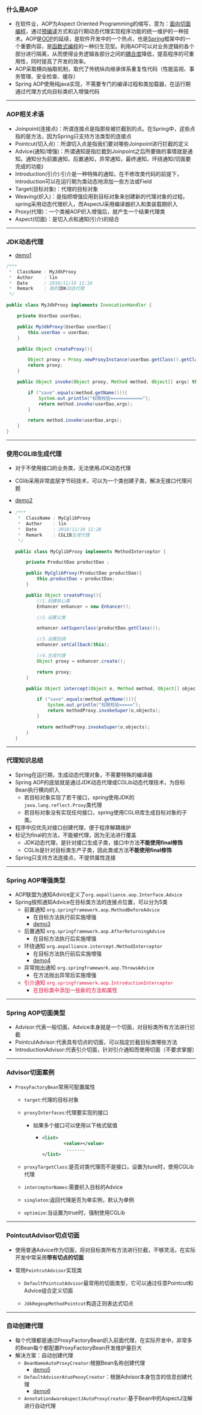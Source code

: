 ### 什么是AOP

+ 在软件业，AOP为Aspect Oriented Programming的缩写，意为：[面向切面编程](https://baike.baidu.com/item/%E9%9D%A2%E5%90%91%E5%88%87%E9%9D%A2%E7%BC%96%E7%A8%8B/6016335)，通过[预编译](https://baike.baidu.com/item/%E9%A2%84%E7%BC%96%E8%AF%91/3191547)方式和运行期动态代理实现程序功能的统一维护的一种技术。AOP是[OOP](https://baike.baidu.com/item/OOP)的延续，是软件开发中的一个热点，也是[Spring](https://baike.baidu.com/item/Spring)框架中的一个重要内容，是[函数式编程](https://baike.baidu.com/item/%E5%87%BD%E6%95%B0%E5%BC%8F%E7%BC%96%E7%A8%8B/4035031)的一种衍生范型。利用AOP可以对业务逻辑的各个部分进行隔离，从而使得业务逻辑各部分之间的[耦合度](https://baike.baidu.com/item/%E8%80%A6%E5%90%88%E5%BA%A6/2603938)降低，提高程序的可重用性，同时提高了开发的效率。 
+ AOP采取横向抽取机制，取代了传统纵向继承体系重复性代码（性能监视、事务管理、安全检查、缓存）
+ Spring AOP使用纯java实现，不需要专门的编译过程和类加载器，在运行期通过代理方式向目标类织入增强代码

----

### AOP相关术语

+ Joinpoint(连接点)：所谓连接点是指那些被拦截到的点。在Spring中，这些点指的是方法，因为Spring只支持方法类型的连接点
+ Pointcut(切入点)：所谓切入点是指我们要对哪些Joinpoint进行拦截的定义
+ Advice(通知/增强)：所谓通知是指拦截到Joinpoint之后所要做的事情就是通知。通知分为前置通知，后置通知，异常通知，最终通知，环绕通知(切面要完成的功能)
+ Introduction(引介):引介是一种特殊的通知，在不修改类代码的前提下，Introduction可以在运行期为类动态地添加一些方法或Field
+ Target(目标对象)：代理的目标对象
+ Weaving(织入)：是指把增强应用到目标对象来创建新的代理对象的过程。spring采用动态代理织入，而AspectJ采用编译器织入和类装载期织入
+ Proxy(代理)：一个类被AOP织入增强后，就产生一个结果代理类
+ Aspect(切面)：是切入点和通知(引介)的结合

---

### JDK动态代理

+ [demo1](https://github.com/ARainyNight/TheRoadOfBaldness/tree/master/SSM%E6%A1%86%E6%9E%B6%E6%95%B4%E5%90%88/1.Spring%E4%BB%8E%E5%85%A5%E9%97%A8%E5%88%B0%E8%BF%9B%E9%98%B6/3.Spring%20AOP/%E6%BA%90%E7%A0%81/spring_aop/src/main/java/com/hn/aop/demo1)

```java
/***
 *  ClassName : MyJdkProxy
 *  Author    : lin
 *  Date      : 2018/11/10 11:16    
 *  Remark    : 我的JDK动态代理
 */

public class MyJdkProxy implements InvocationHandler {

    private UserDao userDao;

    public MyJdkProxy(UserDao userDao){
        this.userDao = userDao;
    }

    public Object createProxy(){

        Object proxy = Proxy.newProxyInstance(userDao.getClass().getClassLoader(),userDao.getClass().getInterfaces(),this);
        return proxy;
    }

    public Object invoke(Object proxy, Method method, Object[] args) throws Throwable {

        if ("save".equals(method.getName())){
            System.out.println("权限校验============");
            return method.invoke(userDao,args);
        }

        return method.invoke(userDao,args);
    }
}

```

---

### 使用CGLIB生成代理

+ 对于不使用接口的业务类，无法使用JDK动态代理

+ CGlib采用非常底层字节码技术，可以为一个类创建子类，解决无接口代理问题

+ [demo2](https://github.com/ARainyNight/TheRoadOfBaldness/tree/master/SSM%E6%A1%86%E6%9E%B6%E6%95%B4%E5%90%88/1.Spring%E4%BB%8E%E5%85%A5%E9%97%A8%E5%88%B0%E8%BF%9B%E9%98%B6/3.Spring%20AOP/%E6%BA%90%E7%A0%81/spring_aop/src/main/java/com/hn/aop/demo2)

+ ```java
  /***
   *  ClassName : MyCglibProxy
   *  Author    : lin
   *  Date      : 2018/11/10 11:28    
   *  Remark    : CGLIB生成代理
   */
  
  public class MyCglibProxy implements MethodInterceptor {
  
      private ProductDao productDao ;
  
      public MyCglibProxy(ProductDao productDao){
          this.productDao = productDao;
      }
  
      public Object createProxy(){
          //1.创建核心类
          Enhancer enhancer = new Enhancer();
  
          //2.设置父类
  
          enhancer.setSuperclass(productDao.getClass());
  
          //3.设置回调
          enhancer.setCallback(this);
  
          //4.生成代理
          Object proxy = enhancer.create();
  
          return proxy;
      }
  
      public Object intercept(Object o, Method method, Object[] objects, MethodProxy methodProxy) throws Throwable {
  
          if ("save".equals(method.getName())){
              System.out.println("权限校验=====");
              return methodProxy.invokeSuper(o,objects);
          }
  
          return methodProxy.invokeSuper(o,objects);
      }
  }
  
  ```

---

### 代理知识总结

+ Spring在运行期，生成动态代理对象，不需要特殊的编译器
+ Spring AOP的底层就是通过JDK动态代理或CGLib动态代理技术，为目标Bean执行横向织入
  - 若目标对象实现了若干接口，spring使用JDK的`java.lang.reflect.Proxy`类代理
  - 若目标对象没有实现任何接口，spring使用CGLIB库生成目标对象的子类。
+ 程序中应优先对接口创建代理，便于程序解耦维护
+ 标记为final的方法，不能被代理，因为无法进行覆盖
  - JDK动态代理，是针对接口生成子类，接口中方法**不能使用final修饰**
  - CGLib是针对目标类生产子类，因此类或方法**不能使用final修饰**
+ Spring只支持方法连接点，不提供属性连接

---

### Spring AOP增强类型

+ AOP联盟为通知Advice定义了`org.aopalliance.aop.Interface.Advice`
+ Spring按照通知Advice在目标类方法的连接点位置，可以分为5类
  - 前置通知 `org.springframework.aop.MethodBeforeAdvice`
    - 在目标方法执行前实施增强
    - [demo3](https://github.com/ARainyNight/TheRoadOfBaldness/tree/master/SSM%E6%A1%86%E6%9E%B6%E6%95%B4%E5%90%88/1.Spring%E4%BB%8E%E5%85%A5%E9%97%A8%E5%88%B0%E8%BF%9B%E9%98%B6/3.Spring%20AOP/%E6%BA%90%E7%A0%81/spring_aop/src/main/java/com/hn/aop/demo3)
  - 后置通知 `org.springframework.aop.AfterReturningAdvice`
    - 在目标方法执行后实施增强
  - 环绕通知 `org.aopalliance.intercept.MethodInterceptor`
    - 在目标方法执行前后实施增强
    - [demo4](https://github.com/ARainyNight/TheRoadOfBaldness/tree/master/SSM%E6%A1%86%E6%9E%B6%E6%95%B4%E5%90%88/1.Spring%E4%BB%8E%E5%85%A5%E9%97%A8%E5%88%B0%E8%BF%9B%E9%98%B6/3.Spring%20AOP/%E6%BA%90%E7%A0%81/spring_aop/src/main/java/com/hn/aop/demo4)
  - 异常抛出通知 `org.springframework.aop.ThrowsAdvice`
    - 在方法抛出异常后实施增强
  - <font color=#dc143c>引介通知 `org.springframework.aop.IntroductionInterceptor`</font>
    - <font color=#dc143c>在目标类中添加一些新的方法和属性</font>

----

### Spring AOP切面类型

+ Advisor:代表一般切面，Advice本身就是一个切面，对目标类所有方法进行拦截
+ PointcutAdvisor:代表具有切点的切面，可以指定拦截目标类哪些方法
+ IntroductionAdvisor:代表引介切面，针对引介通知而使用切面（不要求掌握）

---

### Advisor切面案例

+ `ProxyFactoryBean`常用可配置属性

  - `target`:代理的目标对象

  - `proxyInterfaces`:代理要实现的接口

    - 如果多个接口可以使用以下格式赋值

      - ```xml
        <list>
        		<value></value>
                 .......
        </list>
        ```

  - `proxyTargetClass`:是否对类代理而不是接口，设置为ture时，使用CGLib代理

  - `interceptorNames`:需要织入目标的Advice

  - `singleton`:返回代理是否为单实例，默认为单例

  - `optimize`:当设置为true时，强制使用CGLib

---

### PointcutAdvisor切点切面

+ 使用普通Advice作为切面，将对目标类所有方法进行拦截，不够灵活，在实际开发中常采用**带有切点的切面**

+ 常用`PointcutAdvisor`实现类

  - `DefaultPointcutAdvisor`最常用的切面类型，它可以通过任意Pointcut和Advice组合定义切面

  - `JdkRegexpMethodPointcut`构造正则表达式切点

----

### 自动创建代理

+ 每个代理都是通过ProxyFactoryBean织入前面代理，在实际开发中，非常多的Bean每个都配置ProxyFactoryBean开发维护量巨大
+ 解决方案：自动创建代理
  - `BeanNameAutoProxyCreator`:根据Bean名称创建代理
    - [demo5](https://github.com/ARainyNight/TheRoadOfBaldness/tree/master/SSM%E6%A1%86%E6%9E%B6%E6%95%B4%E5%90%88/1.Spring%E4%BB%8E%E5%85%A5%E9%97%A8%E5%88%B0%E8%BF%9B%E9%98%B6/3.Spring%20AOP/%E6%BA%90%E7%A0%81/spring_aop/src/main/java/com/hn/aop/demo5)
  - `DefaultAdvisorAtuoPeoxyCreator`：根据Advisor本身包含的信息创建代理
    - [demo6](https://github.com/ARainyNight/TheRoadOfBaldness/tree/master/SSM%E6%A1%86%E6%9E%B6%E6%95%B4%E5%90%88/1.Spring%E4%BB%8E%E5%85%A5%E9%97%A8%E5%88%B0%E8%BF%9B%E9%98%B6/3.Spring%20AOP/%E6%BA%90%E7%A0%81/spring_aop/src/main/java/com/hn/aop/demo6)
  - `AnnotationAwareAspectJAutoProxyCreator`:基于Bean中的AspectJ注解进行自动代理

  



